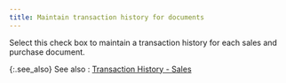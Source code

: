 ```yaml
---
title: Maintain transaction history for documents
---
```



Select this check box to maintain a transaction history for each sales  and purchase document.


{:.see_also}
See also
: [Transaction  History - Sales ](JavaScript:RelatedTopics1.Click())
